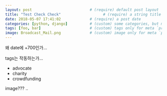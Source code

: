 ```yaml
---
layout: post                          # (require) default post layout
title: "Test Check Check"                   # (require) a string title
date: 2018-05-07 17:41:02             # (require) a post date
categories: [python, django]          # (custom) some categories, but makesure these categories already exists inside path of `category/`
tags: [foo, bar]                      # (custom) tags only for meta `property="article:tag"`
image: Broadcast_Mail.png             # (custom) image only for meta `property="og:image"`, save your image inside path of `static/img/_posts`
---
```



왜 date에 +700인가...  


tags는 작동하는가...



<meta content="{{ tag }}" property="article:tag">  

<meta property="article:tag" content="advocate" />

<ul>
  <li property="article:tag">advocate</li>
  <li property="article:tag">charity</li>
  <li property="article:tag">crowdfunding</li>
</ul>

image???
..
